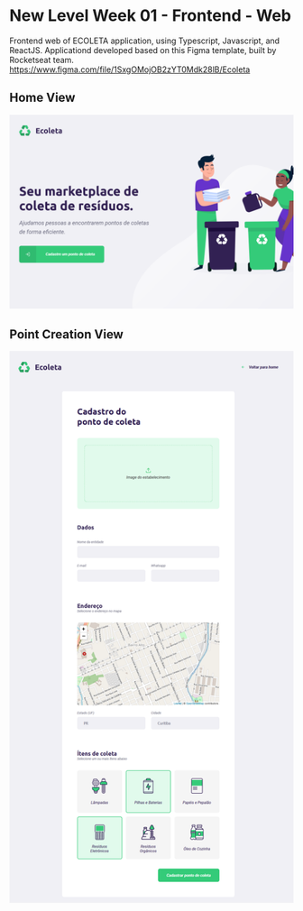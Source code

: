 # New Level Week 01 - Frontend - Web

Frontend web of ECOLETA application, using Typescript, Javascript, and ReactJS.
Applicationd developed based on this Figma template, built by Rocketseat team.
https://www.figma.com/file/1SxgOMojOB2zYT0Mdk28lB/Ecoleta

## Home View
![alt text](https://github.com/marcosem/nlw01-frontend-web/blob/master/HomeView.png?raw=true)

## Point Creation View
![alt text](https://github.com/marcosem/nlw01-frontend-web/blob/master/PointCreationView.png?raw=true)
